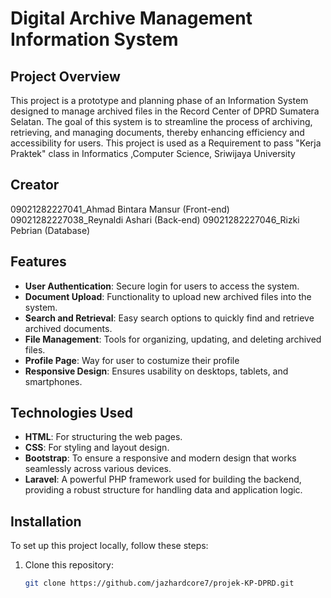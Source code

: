 # Digital Archive Management Information System

## Project Overview

This project is a prototype and planning phase of an Information System designed to manage archived files in the Record Center of DPRD Sumatera Selatan. The goal of this system is to streamline the process of archiving, retrieving, and managing documents, thereby enhancing efficiency and accessibility for users. This project is used as a Requirement to pass "Kerja Praktek" class in Informatics ,Computer Science, Sriwijaya University

## Creator
09021282227041_Ahmad Bintara Mansur (Front-end)
09021282227038_Reynaldi Ashari (Back-end)
09021282227046_Rizki Pebrian (Database)

## Features

- **User  Authentication**: Secure login for users to access the system.
- **Document Upload**: Functionality to upload new archived files into the system.
- **Search and Retrieval**: Easy search options to quickly find and retrieve archived documents.
- **File Management**: Tools for organizing, updating, and deleting archived files.
- **Profile Page**: Way for user to costumize their profile
- **Responsive Design**: Ensures usability on desktops, tablets, and smartphones.

## Technologies Used

- **HTML**: For structuring the web pages.
- **CSS**: For styling and layout design.
- **Bootstrap**: To ensure a responsive and modern design that works seamlessly across various devices.
- **Laravel**: A powerful PHP framework used for building the backend, providing a robust structure for handling data and application logic.

## Installation

To set up this project locally, follow these steps:

1. Clone this repository:
   ```bash
   git clone https://github.com/jazhardcore7/projek-KP-DPRD.git
